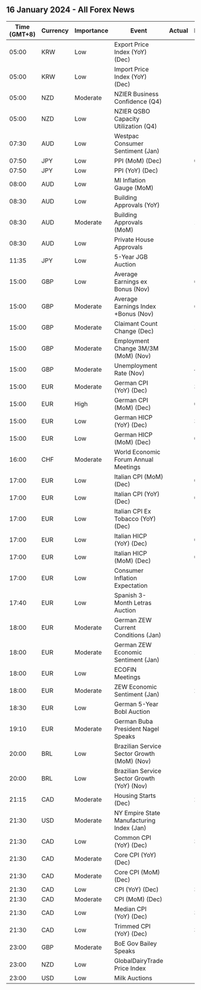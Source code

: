 ## 16 January 2024 - All Forex News

| Time (GMT+8) | Currency | Importance | Event | Actual | Forecast | Previous |
|------|----------|------------|-------|--------|----------|----------|
| 05:00 | KRW | Low | Export Price Index (YoY) (Dec) |  |  | -7.2% |
| 05:00 | KRW | Low | Import Price Index (YoY) (Dec) |  |  | -8.5% |
| 05:00 | NZD | Moderate | NZIER Business Confidence (Q4) |  |  | -52% |
| 05:00 | NZD | Low | NZIER QSBO Capacity Utilization (Q4) |  |  | 87.3% |
| 07:30 | AUD | Low | Westpac Consumer Sentiment (Jan) |  |  | 2.7% |
| 07:50 | JPY | Low | PPI (MoM) (Dec) |  | 0.0% | 0.2% |
| 07:50 | JPY | Low | PPI (YoY) (Dec) |  | -0.3% | 0.3% |
| 08:00 | AUD | Low | MI Inflation Gauge (MoM) |  |  | 0.3% |
| 08:30 | AUD | Low | Building Approvals (YoY) |  | -4.60% | -6.10% |
| 08:30 | AUD | Moderate | Building Approvals (MoM) |  | 1.6% | 7.5% |
| 08:30 | AUD | Low | Private House Approvals |  | -1.7% | 2.2% |
| 11:35 | JPY | Low | 5-Year JGB Auction |  |  | 0.325% |
| 15:00 | GBP | Low | Average Earnings ex Bonus (Nov) |  | 6.6% | 7.3% |
| 15:00 | GBP | Moderate | Average Earnings Index +Bonus (Nov) |  | 6.8% | 7.2% |
| 15:00 | GBP | Moderate | Claimant Count Change (Dec) |  | 18.1K | 16.0K |
| 15:00 | GBP | Moderate | Employment Change 3M/3M (MoM) (Nov) |  |  | 50K |
| 15:00 | GBP | Moderate | Unemployment Rate (Nov) |  | 4.3% | 4.2% |
| 15:00 | EUR | Moderate | German CPI (YoY) (Dec) |  | 3.7% | 3.2% |
| 15:00 | EUR | High | German CPI (MoM) (Dec) |  | 0.1% | -0.4% |
| 15:00 | EUR | Low | German HICP (YoY) (Dec) |  | 3.8% | 2.3% |
| 15:00 | EUR | Low | German HICP (MoM) (Dec) |  | 0.2% | -0.7% |
| 16:00 | CHF | Moderate | World Economic Forum Annual Meetings |  |  |  |
| 17:00 | EUR | Low | Italian CPI (MoM) (Dec) |  | 0.2% | -0.5% |
| 17:00 | EUR | Low | Italian CPI (YoY) (Dec) |  | 0.6% | 0.7% |
| 17:00 | EUR | Low | Italian CPI Ex Tobacco (YoY) (Dec) |  |  | 0.7% |
| 17:00 | EUR | Low | Italian HICP (YoY) (Dec) |  | 0.5% | 0.6% |
| 17:00 | EUR | Low | Italian HICP (MoM) (Dec) |  | 0.2% | -0.6% |
| 17:00 | EUR | Low | Consumer Inflation Expectation |  |  | 10.5 |
| 17:40 | EUR | Low | Spanish 3-Month Letras Auction |  |  | 3.580% |
| 18:00 | EUR | Moderate | German ZEW Current Conditions (Jan) |  | -77.0 | -77.1 |
| 18:00 | EUR | Moderate | German ZEW Economic Sentiment (Jan) |  | 12.7 | 12.8 |
| 18:00 | EUR | Low | ECOFIN Meetings |  |  |  |
| 18:00 | EUR | Moderate | ZEW Economic Sentiment (Jan) |  | 21.9 | 23.0 |
| 18:30 | EUR | Low | German 5-Year Bobl Auction |  |  | 2.560% |
| 19:10 | EUR | Moderate | German Buba President Nagel Speaks |  |  |  |
| 20:00 | BRL | Low | Brazilian Service Sector Growth (MoM) (Nov) |  |  | -0.6% |
| 20:00 | BRL | Low | Brazilian Service Sector Growth (YoY) (Nov) |  |  | -0.4% |
| 21:15 | CAD | Moderate | Housing Starts (Dec) |  | 243.0K | 212.6K |
| 21:30 | USD | Moderate | NY Empire State Manufacturing Index (Jan) |  | -5.00 | -14.50 |
| 21:30 | CAD | Low | Common CPI (YoY) (Dec) |  | 3.8% | 3.9% |
| 21:30 | CAD | Moderate | Core CPI (YoY) (Dec) |  |  | 2.8% |
| 21:30 | CAD | Moderate | Core CPI (MoM) (Dec) |  |  | 0.1% |
| 21:30 | CAD | Low | CPI (YoY) (Dec) |  | 3.3% | 3.1% |
| 21:30 | CAD | Moderate | CPI (MoM) (Dec) |  | -0.3% | 0.1% |
| 21:30 | CAD | Low | Median CPI (YoY) (Dec) |  | 3.4% | 3.4% |
| 21:30 | CAD | Low | Trimmed CPI (YoY) (Dec) |  | 3.5% | 3.5% |
| 23:00 | GBP | Moderate | BoE Gov Bailey Speaks |  |  |  |
| 23:00 | NZD | Low | GlobalDairyTrade Price Index |  |  | 1.2% |
| 23:00 | USD | Low | Milk Auctions |  |  | 3,363.0 |
